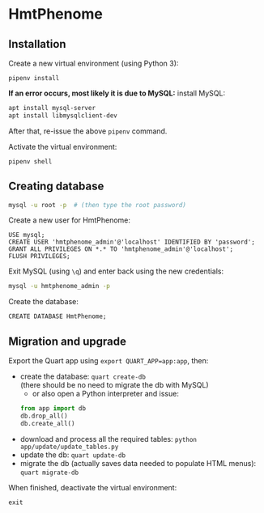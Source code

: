 # HmtPhenome  


## Installation  

Create a new virtual environment (using Python 3):  

```
pipenv install
```

**If an error occurs, most likely it is due to MySQL:** install MySQL:  

```bash
apt install mysql-server
apt install libmysqlclient-dev
```
After that, re-issue the above `pipenv` command.  


Activate the virtual environment:  

```
pipenv shell  
```

## Creating database  

```bash
mysql -u root -p  # (then type the root password)
```

Create a new user for HmtPhenome:  

```mysql
USE mysql;
CREATE USER 'hmtphenome_admin'@'localhost' IDENTIFIED BY 'password';
GRANT ALL PRIVILEGES ON *.* TO 'hmtphenome_admin'@'localhost';
FLUSH PRIVILEGES;
```

Exit MySQL (using `\q`) and enter back using the new credentials:  

```bash
mysql -u hmtphenome_admin -p  
```

Create the database:  

```mysql
CREATE DATABASE HmtPhenome;
```


## Migration and upgrade  

Export the Quart app using `export QUART_APP=app:app`, then:  

* create the database: `quart create-db`  
(there should be no need to migrate the db with MySQL)  
    - or also open a Python interpreter and issue:  
    ```python
    from app import db
    db.drop_all()
    db.create_all()
    ```
* download and process all the required tables: `python app/update/update_tables.py`  
* update the db: `quart update-db`  
* migrate the db (actually saves data needed to populate HTML menus): `quart migrate-db`  


When finished, deactivate the virtual environment:  

```
exit
```
